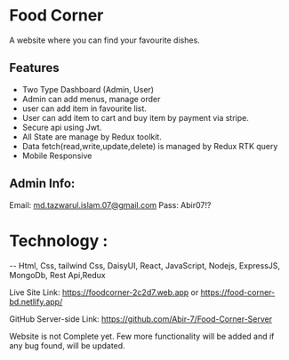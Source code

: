 
# Food Corner

A website where you can find your favourite dishes.
## Features

* Two Type Dashboard (Admin, User)
* Admin can add menus, manage order
* user can add item in favourite list.
* User can add item to cart and buy item by payment via stripe.
* Secure api using Jwt.
* All State are manage by Redux toolkit.
* Data fetch(read,write,update,delete) is managed by Redux RTK query
* Mobile Responsive


 ## Admin Info:
 Email: md.tazwarul.islam.07@gmail.com
 Pass: Abir07!?


# Technology :
 -- Html, Css, tailwind Css, DaisyUI, React, JavaScript, Nodejs, ExpressJS, MongoDb, Rest Api,Redux


Live Site Link: https://foodcorner-2c2d7.web.app or https://food-corner-bd.netlify.app/

GitHub Server-side Link: https://github.com/Abir-7/Food-Corner-Server

Website is not Complete yet. Few more functionality will be added and if any bug found, will be updated.
